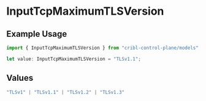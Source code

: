 # InputTcpMaximumTLSVersion

## Example Usage

```typescript
import { InputTcpMaximumTLSVersion } from "cribl-control-plane/models";

let value: InputTcpMaximumTLSVersion = "TLSv1.1";
```

## Values

```typescript
"TLSv1" | "TLSv1.1" | "TLSv1.2" | "TLSv1.3"
```
